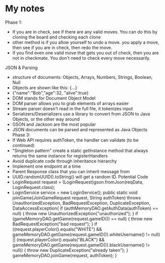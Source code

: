 # My notes 
Phase 1:
- If you are in check, see if there are any valid moves. You can do this by cloning the board and checking each clone
- other method is if you allow yourself to undo a move. you apply a move, then see if you are in check, then redo the move.
- If you find even one valid move that gets you out of check, then you are not in checkmate. You don't need to check every move necessarily.


JSON & Parsing
- structure of documents: Objects, Arrays, Numbers, Strings, Boolean, Null
- Objects are shown like this: {...}
- {"name":"Bob","age":32, "alive":true}
- DOM stands for Document Object Model
- DOM parser allows you to grab elements of arrays easier
- Stream parser doesn't read in the full file, it tokenizes input
- Serializers/Deserializers use a library to convert from JSON to Java Objects, or the other way around
- GSON and Jackson are the most popular
- JSON documents can be parsed and represented as Java Objects
Phase 3:
- If Web API requires authToken, the handler can validate (to be continued)
- "Singleton pattern" create a static getInstance method that always returns the same instance for registerHandlers
- Avoid duplicate code through inheritance hierarchy
- Implement one endpoint at a time
- Parent Response class that you can inherit message from
- UUID.randomUUID().toString() will get a random ID.
Potential Code
- LoginRequest request = (LoginRequest)gson.fromJson(reqData, LoginRequest.class);
- LoginService service = new LoginService();
  public static void joinGame(JoinGameRequest request, String authToken) throws UnauthorizedException, BadRequestException, DuplicateException, DataAccessException{
  if (authMemoryDAO.getAuthData(authToken) == null) {
  throw new UnauthorizedException("unauthorized");
  }
  if (gameMemoryDAO.getGame(request.gameID()) == null) {
  throw new BadRequestException("bad request");
  }
  if ((request.playerColor().equals("WHITE") && gameMemoryDAO.getGame(request.gameID()).whiteUsername() != null)
  || (request.playerColor().equals("BLACK") && gameMemoryDAO.getGame(request.gameID()).blackUsername() != null)) {
  throw new DuplicateException("already taken");
  }
  gameMemoryDAO.joinGame(request, authToken);
  }